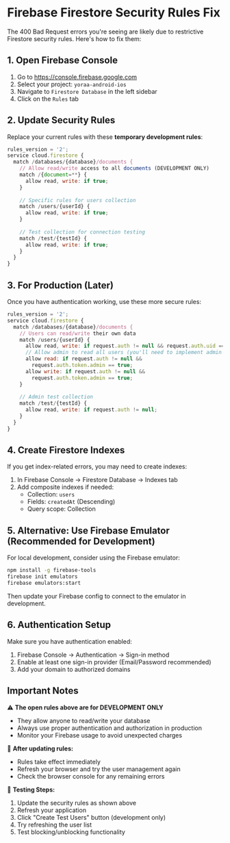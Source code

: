 # Firebase Firestore Security Rules Fix

The 400 Bad Request errors you're seeing are likely due to restrictive Firestore security rules. Here's how to fix them:

## 1. Open Firebase Console
1. Go to https://console.firebase.google.com
2. Select your project: `yoraa-android-ios`
3. Navigate to `Firestore Database` in the left sidebar
4. Click on the `Rules` tab

## 2. Update Security Rules

Replace your current rules with these **temporary development rules**:

```javascript
rules_version = '2';
service cloud.firestore {
  match /databases/{database}/documents {
    // Allow read/write access to all documents (DEVELOPMENT ONLY)
    match /{document=**} {
      allow read, write: if true;
    }
    
    // Specific rules for users collection
    match /users/{userId} {
      allow read, write: if true;
    }
    
    // Test collection for connection testing
    match /test/{testId} {
      allow read, write: if true;
    }
  }
}
```

## 3. For Production (Later)

Once you have authentication working, use these more secure rules:

```javascript
rules_version = '2';
service cloud.firestore {
  match /databases/{database}/documents {
    // Users can read/write their own data
    match /users/{userId} {
      allow read, write: if request.auth != null && request.auth.uid == userId;
      // Allow admin to read all users (you'll need to implement admin claims)
      allow read: if request.auth != null && 
        request.auth.token.admin == true;
      allow write: if request.auth != null && 
        request.auth.token.admin == true;
    }
    
    // Admin test collection
    match /test/{testId} {
      allow read, write: if request.auth != null;
    }
  }
}
```

## 4. Create Firestore Indexes

If you get index-related errors, you may need to create indexes:

1. In Firebase Console → Firestore Database → Indexes tab
2. Add composite indexes if needed:
   - Collection: `users`
   - Fields: `createdAt` (Descending)
   - Query scope: Collection

## 5. Alternative: Use Firebase Emulator (Recommended for Development)

For local development, consider using the Firebase emulator:

```bash
npm install -g firebase-tools
firebase init emulators
firebase emulators:start
```

Then update your Firebase config to connect to the emulator in development.

## 6. Authentication Setup

Make sure you have authentication enabled:

1. Firebase Console → Authentication → Sign-in method
2. Enable at least one sign-in provider (Email/Password recommended)
3. Add your domain to authorized domains

## Important Notes

⚠️ **The open rules above are for DEVELOPMENT ONLY**
- They allow anyone to read/write your database
- Always use proper authentication and authorization in production
- Monitor your Firebase usage to avoid unexpected charges

🔧 **After updating rules:**
- Rules take effect immediately
- Refresh your browser and try the user management again
- Check the browser console for any remaining errors

📝 **Testing Steps:**
1. Update the security rules as shown above
2. Refresh your application
3. Click "Create Test Users" button (development only)
4. Try refreshing the user list
5. Test blocking/unblocking functionality
